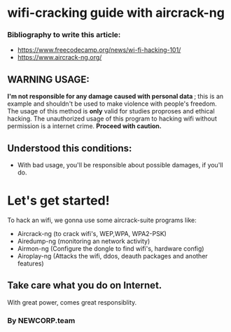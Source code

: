 # wifi-cracking guide with aircrack-ng
### Bibliography to write this article:

- https://www.freecodecamp.org/news/wi-fi-hacking-101/
- https://www.aircrack-ng.org/
## WARNING USAGE:

<strong>I'm not responsible for any damage caused with personal data </strong>; this is an example and shouldn't be used to make violence with people's freedom. The usage of this method is **only** valid for studies proproses and ethical hacking. The unauthorized usage of this program to hacking wifi without permission is a internet crime. <strong>Proceed with caution.</strong>

## Understood this conditions:

- With bad usage, you'll be responsible about possible damages, if you'll do.

# Let's get started!
To hack an wifi, we gonna use some aircrack-suite programs like:

- Aircrack-ng (to crack wifi's, WEP,WPA, WPA2-PSK)
- Airedump-ng (monitoring an network activity)
- Airmon-ng (Configure the dongle to find wifi's, hardware config)
- Airoplay-ng (Attacks the wifi, ddos, deauth packages and another features)


## Take care what you do on Internet.
With great power, comes great responsiblity.

### By NEWCORP.team
